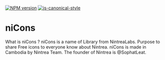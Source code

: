 # 

[![NPM version](http://img.shields.io/npm/v/create-index.svg?style=flat-square)](https://www.npmjs.org/package/nicons)
[![js-canonical-style](https://img.shields.io/badge/code%20style-canonical-blue.svg?style=flat-square)](https://github.com/nintrealabs/niCons)


# niCons
What is niCons ? niCons is a name of Library from NintreaLabs. Purpose to share Free icons to everyone know about Nintrea. niCons is made in Cambodia by Nintrea Team. The founder of Nintrea is @SophatLeat.
